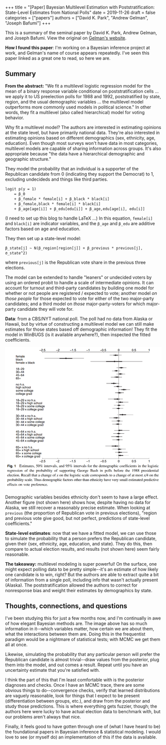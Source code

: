 +++
title = "[Paper] Bayesian Multilevel Estimation with Poststratification: State-Level Estimates from National Polls"
date = 2019-11-26
draft = false
categories = ["papers"]
authors = ["David K. Park", "Andrew Gelman", "Joseph Bafumi"]
+++

This is a summary of the seminal paper by David K. Park, Andrew Gelman, and Joseph Bafumi. View the original on [Gelman's website](http://www.stat.columbia.edu/~gelman/research/published/parkgelmanbafumi.pdf).

<!--more-->

**How I found this paper**: I'm working on a Bayesian inference project at work, and Gelman's name of course appears repeatedly. I've seen this paper linked as a great one to read, so here we are.

## Summary
**From the abstract:** "We fit a multilevel logistic regression model for the mean of a binary response variable conditional on poststratification cells ... we apply it to US preelection polls for 1988 and 1992, poststratified by state, region, and the usual demographic variables ... the multilevel model outperforms more commonly used models in political science." In other words, they fit a multilevel (also called hierarchical) model for voting behavior.

Why fit a multilevel model? The authors are interested in estimating opinions at the state level, but have primarily national data. They're also interested in estimating opinions based on different demographics (sex, ethnicity, age, education). Even though most surveys won't have data in most categories, multilevel models are capable of sharing information across groups. It's also appropriate because "the data have a hierarchical demographic and geographic structure."

They model the probability that an individual is a supporter of the Republican candidate from 0 (indicating they support the Democrat) to 1, excluding undecideds and things like third parties.

```
logit p(y = 1)
    = β_0
	+ β_female * female[i] + β_black * black[i]
	+ β_female,black * female[i] * black[i]
	+ β_age[age[i]] + β_edu[edu[i]] + β_age,edu[age[i], edu[i]]
```

(I need to set up this blog to handle LaTeX ...) In this equation, `female[i]` and `black[i]` are indicator variables, and the `β_age` and `β_edu` are additive factors based on age and education.

They then set up a state-level model:

```
β_state[j] ~ N(β_region[region[j]] + β_previous * previous[j], σ_state^2)
```

where `previous[j]` is the Republican vote share in the previous three elections.

The model can be extended to handle "leaners" or undecided voters by using an ordered probit to handle a scale of intermediate opinions. It can account for turnout and third-party candidates by building one model for whether or not people are registered / expected to vote; another model *on those people* for those expected to vote for either of the two major-party candidates; and a third model on *those* major-party-voters for which major-party candidate they will vote for.

**Data**: from a CBS/NYT national poll. The poll had no data from Alaska or Hawaii, but by virtue of constructing a multilevel model we can still make estimates for those states based off demographic information! They fit the model in WinBUGS (is it available anywhere?), then inspected the fitted coefficients.

![Estimates and 50% and 95% intervals](bayesian_multilevel_estimation_gelman_img1.png)

Demographic variables besides ethnicity don't seem to have a large effect. Another figure (not shown here) shows how, despite having no data for Alaska, we still recover a reasonably precise estimate. When looking at `previous` (the proportion of Republican vote in previous elections), "region and previous vote give good, but not perfect, predictions of state-level coefficients."

**State-level estimates**: now that we have a fitted model, we can use those to simulate the probability that a person prefers the Republican candidate, given their {sex, ethnicity, age, education, and state}. They do this, then compare to actual election results, and results (not shown here) seem fairly reasonable.

**The takeaway:** multilevel modeling is super powerful! On the surface, one might expect polling data to be pretty simple--it's an estimate of how likely one candidate is to win, right? But the authors are able to extract quite a bit of information from a single poll, including info that wasn't actually present (Alaska). The poststratification allowed the authors to correct for nonresponse bias and weight their estimates by demographics by state.

## Thoughts, connections, and questions
I've been studying this for just a few months now, and I'm continually in awe of how elegant Bayesian methods are. The image above has so much information in it--which variables matter, how certain we are about them, what the interactions between them are. Doing this in the frequentist paradigm would be a nightmare of statistical tests; with MCMC we get them all at once.

Likewise, simulating the probability that any particular person will prefer the Republican candidate is almost trivial--draw values from the posterior, plug them into the model, and out comes a result. Repeat until you have an uncertainty estimate that you're satisfied with.

I think the part of this that I'm least comfortable with is the posterior diagnoses and checks. Once I have an MCMC trace, there are some obvious things to do--convergence checks, verify that learned distributions are vaguely reasonable, look for things that I expect to be present (differentiation between groups, etc.), and draw from the posterior and study those predictions. This is where everything gets fuzzier, though; the authors here were lucky to have actual election data to benchmark with, but our problems aren't always that nice.

Finally, it feels good to have gotten through one of (what I have heard to be) the foundational papers in Bayesian inference & statistical modeling. I would love to see (or myself do) an implementation of this if the data is available.


